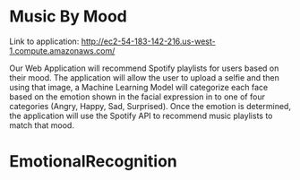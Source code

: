 # Music By Mood

Link to application: http://ec2-54-183-142-216.us-west-1.compute.amazonaws.com/

Our Web Application will recommend Spotify playlists for users based on their mood. The application will allow the user to upload a selfie and then using that image, a Machine Learning Model will categorize each face based on the emotion shown in the facial expression in to one of four categories (Angry, Happy, Sad, Surprised). Once the emotion is determined, the application will use the Spotify API to recommend music playlists to match that mood.
# EmotionalRecognition
